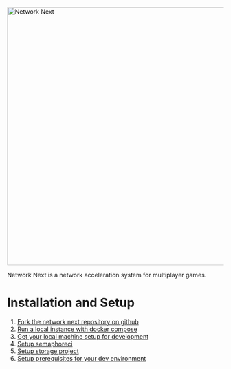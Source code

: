 <img src="https://static.wixstatic.com/media/799fd4_0512b6edaeea4017a35613b4c0e9fc0b~mv2.jpg/v1/fill/w_1200,h_140,al_c,q_80,usm_0.66_1.00_0.01/networknext_logo_colour_black_RGB_tightc.jpg" alt="Network Next" width="600"/>

<br>

Network Next is a network acceleration system for multiplayer games.

# Installation and Setup

1. [Fork the network next repository on github](docs/fork_next_repository.md)
2. [Run a local instance with docker compose](docs/run_local_instance_with_docker_compose.md)
3. [Get your local machine setup for development](docs/setup_for_development.md)
4. [Setup semaphoreci](docs/setup_semaphoreci.md)
5. [Setup storage project](docs/setup_storage_project.md)
6. [Setup prerequisites for your dev environment](docs/setup_prerequisites_for_dev.md)
